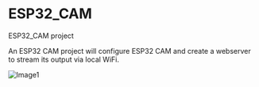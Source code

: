 # ESP32_CAM
ESP32_CAM project

An ESP32 CAM project will configure ESP32 CAM and create a webserver to stream its output via local WiFi.


![Image1](https://github.com/uc-mani/ESP32_CAM/assets/110965555/07cb4f03-c599-49da-bfbd-7889305a72f7)
